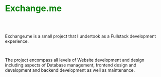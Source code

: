 <h1 style="color:green;">Exchange.me</h1>
<br><br>
<p>Exchange.me is a small project that I undertook as a Fullstack development experience.</p>
<br>
<p>The project encompass all levels of Website development and design including aspects of Database management, frontend design and development and backend development as well as maintenance.</p>